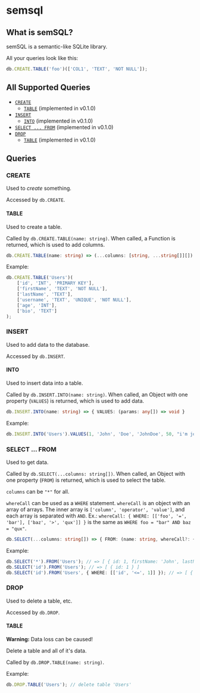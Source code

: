 # semsql

## What is semSQL?

semSQL is a semantic-like SQLite library.

All your queries look like this:

```js
db.CREATE.TABLE('foo')(['COL1', 'TEXT', 'NOT NULL']);
```

## All Supported Queries

-   [`CREATE`](#query:CREATE)
    -   [`TABLE`](#query:CREATE:TABLE) (implemented in v0.1.0)
-   [`INSERT`](#query:INSERT)
    -   [`INTO`](#query:INSERT:INTO) (implemented in v0.1.0)
-   [`SELECT ... FROM`](#query:SELECT_FROM) (implemented in v0.1.0)
-   [`DROP`](#query:DROP)
    -   [`TABLE`](#query:DROP:TABLE) (implemented in v0.1.0)

## Queries

<a name="query:CREATE">

### CREATE

Used to _create_ something.

Accessed by `db.CREATE`.

<a name="query:CREATE:TABLE">

#### TABLE

Used to create a table.

Called by `db.CREATE.TABLE(name: string)`. When called, a Function is returned, which is used to add columns.

```ts
db.CREATE.TABLE(name: string) => (...columns: [string, ...string[]][]) => void
```

Example:

```ts
db.CREATE.TABLE('Users')(
    ['id', 'INT', 'PRIMARY KEY'],
    ['firstName', 'TEXT', 'NOT NULL'],
    ['lastName', 'TEXT'],
    ['username', 'TEXT', 'UNIQUE', 'NOT NULL'],
    ['age', 'INT'],
    ['bio', 'TEXT']
);
```

<a name="query:INSERT">

### INSERT

Used to add data to the database.

Accessed by `db.INSERT`.

<a name="query:INSERT:INTO">

#### INTO

Used to insert data into a table.

Called by `db.INSERT.INTO(name: string)`. When called, an Object with one property (`VALUES`) is returned, which is used to add data.

```ts
db.INSERT.INTO(name: string) => { VALUES: (params: any[]) => void }
```

Example:

```ts
db.INSERT.INTO('Users').VALUES(1, 'John', 'Doe', 'JohnDoe', 50, "i'm john and i do things");
```

<a name="query:SELECT_FROM">

### SELECT ... FROM

Used to get data.

Called by `db.SELECT(...columns: string[])`. When called, an Object with one property (`FROM`) is returned, which is used to select the table.

`columns` can be `"*"` for all.

`whereCall` can be used as a `WHERE` statement. `whereCall` is an object with an array of arrays. The inner array is `['column', 'operator', 'value']`, and each array is separated with `AND`. Ex.: `whereCall: { WHERE: [['foo', '=', 'bar'], ['baz', '>', 'qux']] }` is the same as `WHERE foo = "bar" AND baz = "qux"`.

```ts
db.SELECT(...columns: string[]) => { FROM: (name: string, whereCall?: { WHERE: [string, '=' | '!=' | '>' | '>=' | '<' | '<=', any][] } }
```

Example:

```ts
db.SELECT('*').FROM('Users'); // => [ { id: 1, firstName: 'John', lastName: 'doe', username: 'JohnDoe', age: 50, bio: "i'm john and i do things" } ]
db.SELECT('id').FROM('Users'); // => [ { id: 1 } ]
db.SELECT('id').FROM('Users', { WHERE: [['id', '<=', 1]] }); // => [ { id: 1 } ]
```

<a name="query:DROP">

### DROP

Used to delete a table, etc.

Accessed by `db.DROP`.

<a name="query:DROP:TABLE">

#### TABLE

**Warning:** Data loss can be caused!

Delete a table and all of it's data.

Called by `db.DROP.TABLE(name: string)`.

Example:

```ts
db.DROP.TABLE('Users'); // delete table 'Users'
```
